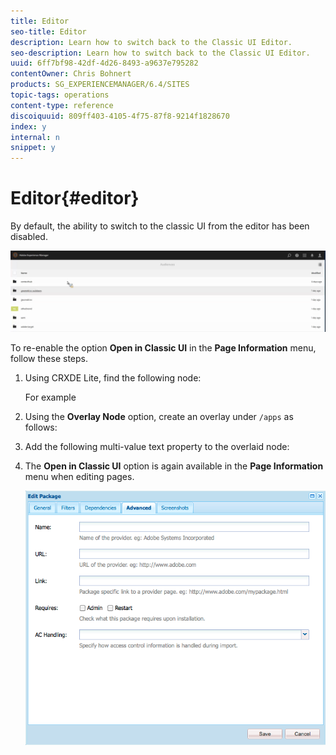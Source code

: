```yaml
---
title: Editor
seo-title: Editor
description: Learn how to switch back to the Classic UI Editor.
seo-description: Learn how to switch back to the Classic UI Editor.
uuid: 6ff7bf98-42df-4d26-8493-a9637e795282
contentOwner: Chris Bohnert
products: SG_EXPERIENCEMANAGER/6.4/SITES
topic-tags: operations
content-type: reference
discoiquuid: 809ff403-4105-4f75-87f8-9214f1828670
index: y
internal: n
snippet: y
---
```


# Editor{#editor}

By default, the ability to switch to the classic UI from the editor has been disabled.

![](assets/chlimage_1-11.png)

To re-enable the option **Open in Classic UI** in the **Page Information** menu, follow these steps.

1. Using CRXDE Lite, find the following node:

   For example

1. Using the **Overlay Node** option, create an overlay under `/apps` as follows:
1. Add the following multi-value text property to the overlaid node:
1. The **Open in Classic UI** option is again available in the **Page Information** menu when editing pages.

   ![](assets/chlimage_1-12.png)

